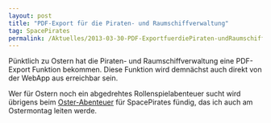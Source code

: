 ```yaml
---
layout: post
title: "PDF-Export für die Piraten- und Raumschiffverwaltung"
tag: SpacePirates
permalink: /Aktuelles/2013-03-30-PDF-ExportfuerdiePiraten-undRaumschiffverwaltung-spacepirates
---
```


Pünktlich zu Ostern hat die Piraten- und Raumschiffverwaltung eine PDF-Export Funktion bekommen. Diese Funktion wird demnächst auch direkt von der WebApp aus erreichbar sein.

Wer für Ostern noch ein abgedrehtes Rollenspielabenteuer sucht wird übrigens beim [Oster-Abenteuer](https://spacepirates.jcgames.de/Abenteuer/Ostern/) für SpacePirates fündig, das ich auch am Ostermontag leiten werde.
